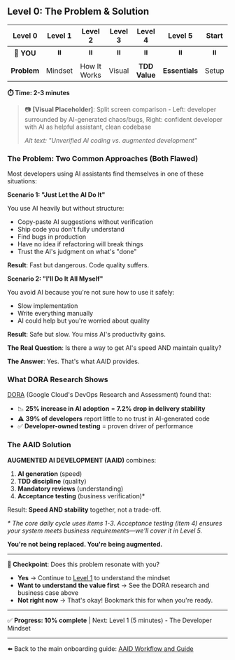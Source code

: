 ## Level 0: The Problem & Solution

|   Level 0   | Level 1 |   Level 2    | Level 3 |    Level 4    |    Level 5     | Start |
| :---------: | :-----: | :----------: | :-----: | :-----------: | :------------: | :---: |
| 📍 **YOU**  |   ⏸️    |      ⏸️      |   ⏸️    |      ⏸️       |       ⏸️       |  ⏸️   |
| **Problem** | Mindset | How It Works | Visual  | **TDD Value** | **Essentials** | Setup |

**⏱️ Time: 2-3 minutes**

> 📷 **[Visual Placeholder]**: Split screen comparison - Left: developer surrounded by AI-generated chaos/bugs, Right: confident developer with AI as helpful assistant, clean codebase
>
> _Alt text: "Unverified AI coding vs. augmented development"_

### The Problem: Two Common Approaches (Both Flawed)

Most developers using AI assistants find themselves in one of these situations:

**Scenario 1: "Just Let the AI Do It"**

You use AI heavily but without structure:

- Copy-paste AI suggestions without verification
- Ship code you don't fully understand
- Find bugs in production
- Have no idea if refactoring will break things
- Trust the AI's judgment on what's "done"

**Result**: Fast but dangerous. Code quality suffers.

**Scenario 2: "I'll Do It All Myself"**

You avoid AI because you're not sure how to use it safely:

- Slow implementation
- Write everything manually
- AI could help but you're worried about quality

**Result**: Safe but slow. You miss AI's productivity gains.

**The Real Question**: Is there a way to get AI's speed AND maintain quality?

**The Answer**: Yes. That's what AAID provides.

### What DORA Research Shows

[DORA](https://dora.dev/) (Google Cloud's DevOps Research and Assessment) found that:

- 📉 **25% increase in AI adoption** = **7.2% drop in delivery stability**
- ⚠️ **39% of developers** report little to no trust in AI-generated code
- ✅ **Developer-owned testing** = proven driver of performance

### The AAID Solution

**AUGMENTED AI DEVELOPMENT (AAID)** combines:

1. **AI generation** (speed)
2. **TDD discipline** (quality)
3. **Mandatory reviews** (understanding)
4. **Acceptance testing** (business verification)\*

Result: **Speed AND stability** together, not a trade-off.

_\* The core daily cycle uses items 1-3. Acceptance testing (item 4) ensures your system meets business requirements—we'll cover it in Level 5._

**You're not being replaced. You're being augmented.**

---

**🛑 Checkpoint**: Does this problem resonate with you?

- **Yes** → Continue to [Level 1](./1.md) to understand the mindset
- **Want to understand the value first** → See the DORA research and business case above
- **Not right now** → That's okay! Bookmark this for when you're ready.

---

✅ **Progress: 10% complete** | Next: Level 1 (5 minutes) - The Developer Mindset

---

⬅️ Back to the main onboarding guide: [AAID Workflow and Guide](../guide.md)
